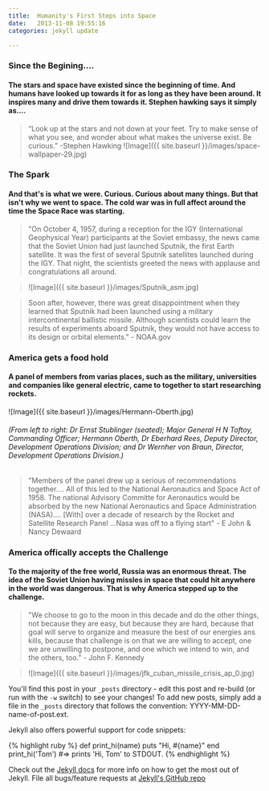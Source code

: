 ```yaml
---
title:  Humanity's First Steps into Space
date:   2013-11-08 19:55:16
categories: jekyll update

---
```


### Since the Begining....
#### The stars and space have existed since the beginning of time. And humans have looked up towards it for as long as they have been around. It inspires many and drive them towards it. Stephen hawking says it simply as....

>“Look up at the stars and not down at your feet. Try to make sense of what you see, and wonder about what makes the universe exist. Be curious.”
    -Stephen Hawking
![Image]({{ site.baseurl }}/images/space-wallpaper-29.jpg)

### The Spark
#### And that's is what we were. Curious. Curious about many things. But that isn't why we went to space. The cold war was in full affect around the time the Space Race was starting. 


>"On October 4, 1957, during a reception for the IGY (International Geophysical Year) participants at the Soviet embassy, the news came that the Soviet Union had just launched Sputnik, the first Earth satellite.  It was the first of several Sputnik satellites launched during the IGY.  That night, the scientists greeted the news with applause and congratulations all around.

>![Image]({{ site.baseurl }}/images/Sputnik_asm.jpg)

>Soon after, however, there was great disappointment when they learned that Sputnik had been launched using a military intercontinental ballistic missile.  Although scientists could learn the results of experiments aboard Sputnik, they would not have access to its design or orbital elements." - NOAA.gov

### America gets a food hold
#### A panel of members from varias places, such as the military, universities and companies like general electric, came to together to start researching rockets.

![Image]({{ site.baseurl }}/images/Hermann-Oberth.jpg)
###### (From left to right: Dr Ernst Stublinger (seated); Major General H N Toftoy, Commanding Officer; Hermann Oberth, Dr Eberhard Rees, Deputy Director, Development Operations Division; and Dr Wernher von Braun, Director, Development Operations Division.)

>"Members of the panel drew up a serious of recommendations together.... All of this led to the National Aeronautics and Space Act of 1958. The national Advisory Committe for Aeronautics would be absorbed by the new National Aeronautics and Space Administration (NASA).... [With] over a decade of research by the Rocket and Satellite Research Panel ...Nasa was off to a flying start" - E John & Nancy Dewaard

### America offically accepts the Challenge
#### To the majority of the free world, Russia was an enormous threat. The idea of the Soviet Union having missles in space that could hit anywhere in the world was dangerous. That is why America stepped up to the challenge. 

>"We choose to go to the moon in this decade and do the other things, not because they are easy, but because they are hard, because that goal will serve to organize and measure the best of our energies ans kills, because that challenge is on that we are willing to accept, one we are unwilling to postpone, and one which we intend to win, and the others, too." - John F. Kennedy

>![Image]({{ site.baseurl }}/images/jfk_cuban_missile_crisis_ap_0.jpg)

You'll find this post in your `_posts` directory - edit this post and re-build (or run with the `-w` switch) to see your changes!
To add new posts, simply add a file in the `_posts` directory that follows the convention: YYYY-MM-DD-name-of-post.ext.

Jekyll also offers powerful support for code snippets:

{% highlight ruby %}
def print_hi(name)
  puts "Hi, #{name}"
end
print_hi('Tom')
#=> prints 'Hi, Tom' to STDOUT.
{% endhighlight %}

Check out the [Jekyll docs][jekyll] for more info on how to get the most out of Jekyll. File all bugs/feature requests at [Jekyll's GitHub repo](https://github.com/mojombo/jekyll)

[jekyll-gh]: https://github.com/mojombo/jekyll
[jekyll]:    http://jekyllrb.com


